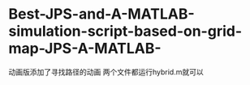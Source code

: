 # Best-JPS-and-A-MATLAB-simulation-script-based-on-grid-map-JPS-A-MATLAB-

动画版添加了寻找路径的动画
两个文件都运行hybrid.m就可以
